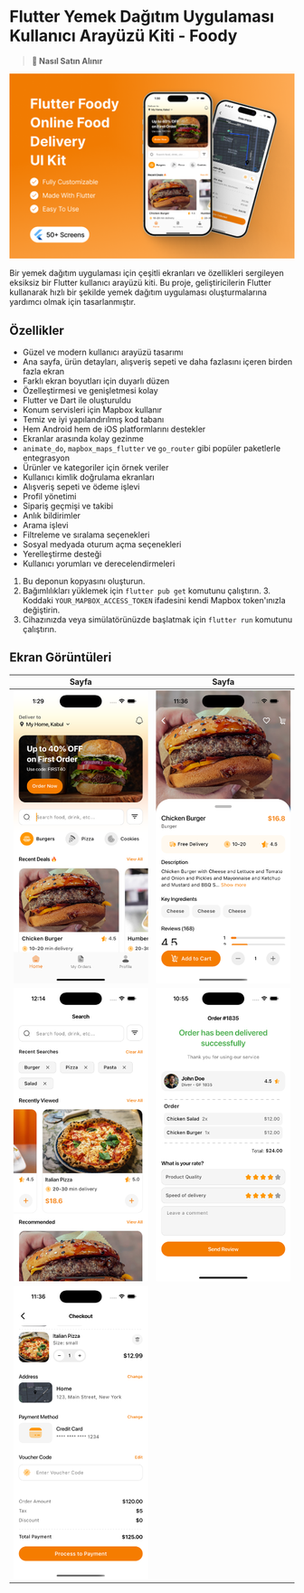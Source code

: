 # Flutter Yemek Dağıtım Uygulaması Kullanıcı Arayüzü Kiti - Foody

> **🛒 Nasıl Satın Alınır**
>

![Flutter Yemek Dağıtım Uygulaması Kullanıcı Arayüzü Kiti](assets/screenshots/flutter-foody-ui-kit.png)

Bir yemek dağıtım uygulaması için çeşitli ekranları ve özellikleri sergileyen eksiksiz bir Flutter kullanıcı arayüzü kiti. Bu proje, geliştiricilerin Flutter kullanarak hızlı bir şekilde yemek dağıtım uygulaması oluşturmalarına yardımcı olmak için tasarlanmıştır.

## Özellikler
- Güzel ve modern kullanıcı arayüzü tasarımı
- Ana sayfa, ürün detayları, alışveriş sepeti ve daha fazlasını içeren birden fazla ekran
- Farklı ekran boyutları için duyarlı düzen
- Özelleştirmesi ve genişletmesi kolay
- Flutter ve Dart ile oluşturuldu
- Konum servisleri için Mapbox kullanır
- Temiz ve iyi yapılandırılmış kod tabanı
- Hem Android hem de iOS platformlarını destekler
- Ekranlar arasında kolay gezinme
- `animate_do`, `mapbox_maps_flutter` ve `go_router` gibi popüler paketlerle entegrasyon
- Ürünler ve kategoriler için örnek veriler
- Kullanıcı kimlik doğrulama ekranları
- Alışveriş sepeti ve ödeme işlevi
- Profil yönetimi
- Sipariş geçmişi ve takibi
- Anlık bildirimler
- Arama işlevi
- Filtreleme ve sıralama seçenekleri
- Sosyal medyada oturum açma seçenekleri
- Yerelleştirme desteği
- Kullanıcı yorumları ve derecelendirmeleri

1. Bu deponun kopyasını oluşturun.
2. Bağımlılıkları yüklemek için `flutter pub get` komutunu çalıştırın. 3. Koddaki `YOUR_MAPBOX_ACCESS_TOKEN` ifadesini kendi Mapbox token'ınızla değiştirin.
4. Cihazınızda veya simülatörünüzde başlatmak için `flutter run` komutunu çalıştırın.

## Ekran Görüntüleri

| Sayfa | Sayfa
|---|---|
| <img alt="Flutter Yemek Dağıtım Uygulaması Kullanıcı Arayüzü Kiti" src="assets/screenshots/flutter-foody-home-screen.png" width="400px" /> | <img alt="Flutter Yemek Dağıtım Uygulaması Kullanıcı Arayüzü Kiti" src="assets/screenshots/flutter-foody-food-screen.png" width="400px" /> |
| <img alt="Flutter Yemek Dağıtım Uygulaması Kullanıcı Arayüzü Kiti" src="assets/screenshots/flutter-foody-search-screen.png" width="400px" /> | <img alt="Flutter Yemek Teslimatı Uygulaması Kullanıcı Arayüzü Kiti" src="assets/screenshots/flutter-foody-order-success.png" width="400px" /> |
| <img alt="Flutter Yemek Teslimatı Uygulaması Kullanıcı Arayüzü Kiti" src="assets/screenshots/flutter-foody-checkout-screen.png" width="400px" /> |
